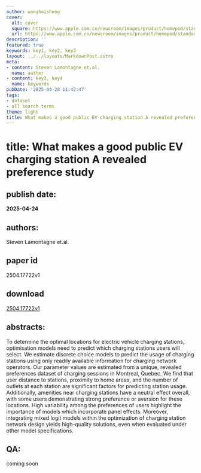 ```yaml
---
author: wanghaisheng
cover:
  alt: cover
  square: https://www.apple.com.cn/newsroom/images/product/homepod/standard/Apple-HomePod-hero-230118_big.jpg.large_2x.jpg
  url: https://www.apple.com.cn/newsroom/images/product/homepod/standard/Apple-HomePod-hero-230118_big.jpg.large_2x.jpg
description: ''
featured: true
keywords: key1, key2, key3
layout: ../../layouts/MarkdownPost.astro
meta:
- content: Steven Lamontagne et.al.
  name: author
- content: key3, key4
  name: keywords
pubDate: '2025-04-28 11:42:47'
tags:
- dataset
- all search terms
theme: light
title: What makes a good public EV charging station A revealed preference study
---
```


# title: What makes a good public EV charging station A revealed preference study 
## publish date: 
**2025-04-24** 
## authors: 
  Steven Lamontagne et.al. 
## paper id
2504.17722v1
## download
[2504.17722v1](http://arxiv.org/abs/2504.17722v1)
## abstracts:
To determine the optimal locations for electric vehicle charging stations, optimisation models need to predict which charging stations users will select. We estimate discrete choice models to predict the usage of charging stations using only readily available information for charging network operators. Our parameter values are estimated from a unique, revealed preferences dataset of charging sessions in Montreal, Quebec. We find that user distance to stations, proximity to home areas, and the number of outlets at each station are significant factors for predicting station usage. Additionally, amenities near charging stations have a neutral effect overall, with some users demonstrating strong preference or aversion for these locations. High variability among the preferences of users highlight the importance of models which incorporate panel effects. Moreover, integrating mixed logit models within the optimization of charging station network design yields high-quality solutions, even when evaluated under other model specifications.
## QA:
coming soon
